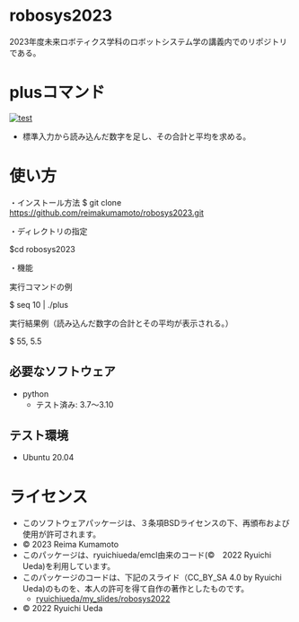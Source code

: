 # robosys2023
2023年度未来ロボティクス学科のロボットシステム学の講義内でのリポジトリである。

# plusコマンド
[![test](https://github.com/reimakumamoto/robosys2023/actions/workflows/test.yml/badge.svg)](https://github.com/reimakumamoto/robosys2023/actions/workflows/test.yml)
* 標準入力から読み込んだ数字を足し、その合計と平均を求める。

# 使い方
・インストール方法
$ git clone https://github.com/reimakumamoto/robosys2023.git

・ディレクトリの指定

$cd robosys2023

・機能

実行コマンドの例 

$ seq 10 | ./plus 

実行結果例（読み込んだ数字の合計とその平均が表示される。）

$ 55, 5.5

## 必要なソフトウェア
* python
  * テスト済み: 3.7～3.10

## テスト環境
* Ubuntu 20.04

# ライセンス
* このソフトウェアパッケージは、３条項BSDライセンスの下、再頒布および使用が許可されます。
* © 2023 Reima Kumamoto
* このパッケージは、ryuichiueda/emcl由来のコード(©　2022 Ryuichi Ueda)を利用しています。
* このパッケージのコードは、下記のスライド（CC_BY_SA 4.0 by Ryuichi Ueda)のものを、本人の許可を得て自作の著作としたものです。
    * [ryuichiueda/my_slides/robosys2022](https://github.com/ryuichiueda/my_slides/tree/master/robosys_2022)
* © 2022 Ryuichi Ueda 
